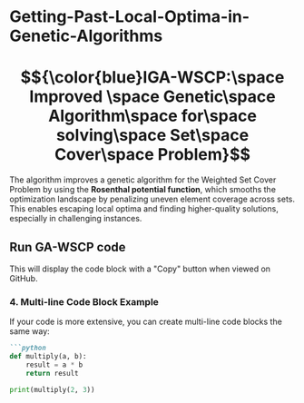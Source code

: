 # Getting-Past-Local-Optima-in-Genetic-Algorithms
# $${\color{blue}IGA-WSCP:\space Improved \space Genetic\space Algorithm\space for\space solving\space Set\space Cover\space Problem}$$
The algorithm improves a genetic algorithm for the Weighted Set Cover Problem by using the **Rosenthal potential function**, which smooths the optimization landscape by penalizing uneven element coverage across sets. This enables escaping local optima and finding higher-quality solutions, especially in challenging instances.
## Run GA-WSCP code


This will display the code block with a "Copy" button when viewed on GitHub.

### 4. **Multi-line Code Block Example**

If your code is more extensive, you can create multi-line code blocks the same way:

```markdown
```python
def multiply(a, b):
    result = a * b
    return result

print(multiply(2, 3))

